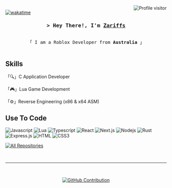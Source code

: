 <a href="https://komarev.com/ghpvc/?username=alsiam">
  <img align="right" src="https://komarev.com/ghpvc/?username=alsiam&label=Visitors&color=0e75b6&style=flat" alt="Profile visitor" />
</a>


[![wakatime](https://wakatime.com/badge/user/eebb3dd8-d9b2-40de-9b88-6fd6cac99dbc.svg)](https://wakatime.com/@eebb3dd8-d9b2-40de-9b88-6fd6cac99dbc)

<!-- Intro  -->
<h3 align="center">
        <samp>&gt; Hey There!, I'm
                <b><a target="_blank" href="https://example.com">Zariffs</a></b>
        </samp>
</h3>


<p align="center"> 
  <samp>
    <br>
    「 I am a Roblox Developer from <b>Australia</b> 」
    <br>
    <br>
  </samp>
</p>

## Skills

「🔍」C Application Developer

「🎮」Lua Game Development

「⚙️」Reverse Engineering (x86 & x64 ASM)


## Use To Code

![Javascript](https://img.shields.io/badge/Javascript-F0DB4F?style=for-the-badge&labelColor=black&logo=javascript&logoColor=F0DB4F)
![Lua](https://img.shields.io/badge/Lua-2C2D72?style=for-the-badge&labelColor=black&logo=lua&logoColor=2C2D72)
![Typescript](https://img.shields.io/badge/Typescript-007acc?style=for-the-badge&labelColor=black&logo=typescript&logoColor=007acc)
![React](https://img.shields.io/badge/-React-61DBFB?style=for-the-badge&labelColor=black&logo=react&logoColor=61DBFB)
![Next.js](https://img.shields.io/badge/next.js-000000?style=for-the-badge&logo=nextdotjs&logoColor=white)
![Nodejs](https://img.shields.io/badge/Nodejs-3C873A?style=for-the-badge&labelColor=black&logo=node.js&logoColor=3C873A)
![Rust](https://img.shields.io/badge/Rust-000000?style=for-the-badge&labelColor=black&logo=rust&logoColor=FFFFFF)
![Express.js](https://img.shields.io/badge/Express.js-000000?style=for-the-badge&logo=express&logoColor=white)
![HTML](https://img.shields.io/badge/HTML5-E34F26?style=for-the-badge&logo=html5&logoColor=white)
![CSS3](https://img.shields.io/badge/CSS3-1572B6?style=for-the-badge&logo=css3&logoColor=white)
<br/>



<p align="left">
  <a href="https://github.com/Zariffs?tab=repositories" target="_blank"><img alt="All Repositories" title="All Repositories" src="https://img.shields.io/badge/-All%20Repos-2962FF?style=for-the-badge&logo=koding&logoColor=white"/></a>
</p>

<br/>
<hr/>
<br/>

<p align="center">
  <a href="https://github.com/Zariffs">
    <img src="https://github-profile-summary-cards.vercel.app/api/cards/profile-details?username=Zariffs&theme=ayu_mirage" alt="GitHub Contribution"/>
  </a>
</p>

<!-- 
<a> 
    <a href="https://github.com/Zariffs"><img alt="Github Stats" src="https://denvercoder1-github-readme-stats.vercel.app/api?username=Zariffs&show_icons=true&count_private=true&theme=react&border_color=7F3FBF&bg_color=0D1117&title_color=F85D7F&icon_color=F8D866" height="192px" width="49.5%"/></a>
  <a href="https://github.com/Zariffs"><img alt="Top Languages" src="https://denvercoder1-github-readme-stats.vercel.app/api/top-langs/?username=Zariffs&langs_count=8&layout=compact&theme=react&border_color=7F3FBF&bg_color=0D1117&title_color=F85D7F&icon_color=F8D866" height="192px" width="49.5%"/></a>
  <br/>
</a>

![Graph](https://github-readme-activity-graph.vercel.app/graph?username=Zariffs&custom_title=GitHub%20Activity%20Graph&bg_color=0D1117&color=7F3FBF&line=7F3FBF&point=7F3FBF&area_color=FFFFFF&title_color=FFFFFF&area=true)
-->
